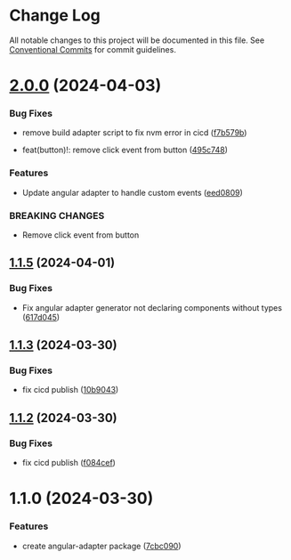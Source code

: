 # Change Log

All notable changes to this project will be documented in this file.
See [Conventional Commits](https://conventionalcommits.org) for commit guidelines.

# [2.0.0](https://github.com/no-gravity-company/no-gravity-elements/compare/@no-gravity-elements/angular-adapter@1.1.5...@no-gravity-elements/angular-adapter@2.0.0) (2024-04-03)

### Bug Fixes

- remove build adapter script to fix nvm error in cicd ([f7b579b](https://github.com/no-gravity-company/no-gravity-elements/commit/f7b579b9c0625b74b87cba4486600972aad9de49))

- feat(button)!: remove click event from button ([495c748](https://github.com/no-gravity-company/no-gravity-elements/commit/495c74885f1da2154281d64c7de0b19cc9758148))

### Features

- Update angular adapter to handle custom events ([eed0809](https://github.com/no-gravity-company/no-gravity-elements/commit/eed08095ebf1def2d45e08b6f095fe6a3dbf2a08))

### BREAKING CHANGES

- Remove click event from button

## [1.1.5](https://github.com/no-gravity-company/no-gravity-elements/compare/@no-gravity-elements/angular-adapter@1.1.3...@no-gravity-elements/angular-adapter@1.1.5) (2024-04-01)

### Bug Fixes

- Fix angular adapter generator not declaring components without types ([617d045](https://github.com/no-gravity-company/no-gravity-elements/commit/617d045b9466b275d74c9bce862271448be94adc))

## [1.1.3](https://github.com/no-gravity-company/no-gravity-elements/compare/@no-gravity-elements/angular-adapter@1.1.0...@no-gravity-elements/angular-adapter@1.1.3) (2024-03-30)

### Bug Fixes

- fix cicd publish ([10b9043](https://github.com/no-gravity-company/no-gravity-elements/commit/10b9043521df21266dda1d07c7c7cb60606997d4))

## [1.1.2](https://github.com/no-gravity-company/no-gravity-elements/compare/@no-gravity-elements/angular-adapter@1.1.0...@no-gravity-elements/angular-adapter@1.1.2) (2024-03-30)

### Bug Fixes

- fix cicd publish ([f084cef](https://github.com/no-gravity-company/no-gravity-elements/commit/f084cefcecb4f411e11da6413aa4fa9f6fbdda72))

# 1.1.0 (2024-03-30)

### Features

- create angular-adapter package ([7cbc090](https://github.com/no-gravity-company/no-gravity-elements/commit/7cbc09087aa7cf464628ad4f4e62d4b29d16a83e))
